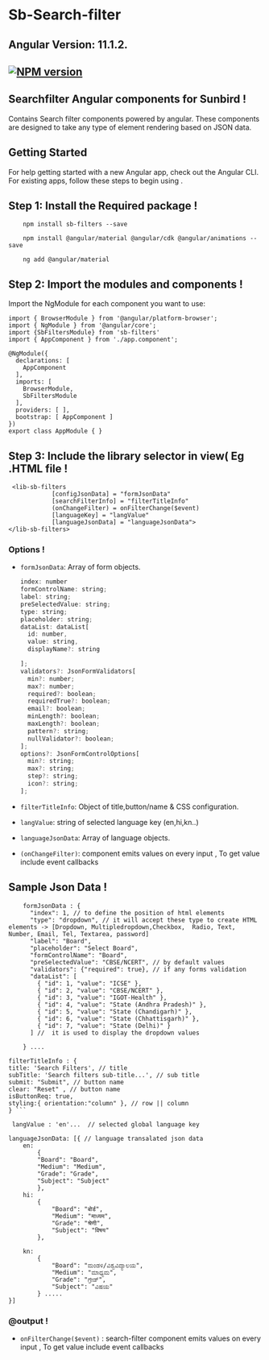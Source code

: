 # Sb-Search-filter
Angular Version: 11.1.2.
---
[![NPM version](https://img.shields.io/npm/v/sb-filters.svg?flat&logo=npm)](https://img.shields.io/npm/v/sb-filters.svg?style=for-the-badge&logo=npm)
---
## Searchfilter Angular components for Sunbird !
Contains Search filter components powered by angular. These components are designed to take any type of element rendering based on JSON data. 

## Getting Started
For help getting started with a new Angular app, check out the Angular CLI.
For existing apps, follow these steps to begin using .

## Step 1: Install the Required package !
```
    npm install sb-filters --save
```
```
    npm install @angular/material @angular/cdk @angular/animations --save 
```
``` 
    ng add @angular/material
```

## Step 2: Import the modules and components !

Import the NgModule for each component you want to use:

```
import { BrowserModule } from '@angular/platform-browser';
import { NgModule } from '@angular/core';
import {SbFiltersModule} from 'sb-filters'
import { AppComponent } from './app.component';

@NgModule({
  declarations: [
    AppComponent
  ],
  imports: [
    BrowserModule,
    SbFiltersModule
  ],
  providers: [ ],
  bootstrap: [ AppComponent ]
})
export class AppModule { }
```

## Step 3: Include the library selector in view( Eg .HTML file !

```
 <lib-sb-filters
            [configJsonData] = "formJsonData"
            [searchFilterInfo] = "filterTitleInfo"
            (onChangeFilter) = onFilterChange($event)
            [languageKey] = "langValue"
            [languageJsonData] = "languageJsonData">
</lib-sb-filters>

```

### Options !
  - `formJsonData`: Array of form objects.

      ```javascript
    index: number
    formControlName: string;
    label: string;
    preSelectedValue: string;
    type: string;
    placeholder: string;
    dataList: dataList[
        id: number,
        value: string,
        displayName?: string

    ];
    validators?: JsonFormValidators[
        min?: number;
        max?: number;
        required?: boolean;
        requiredTrue?: boolean;
        email?: boolean;
        minLength?: boolean;
        maxLength?: boolean;
        pattern?: string;
        nullValidator?: boolean;
    ];
    options?: JsonFormControlOptions[
        min?: string;
        max?: string;
        step?: string;
        icon?: string;
    ];
      ```

  - `filterTitleInfo`: Object of title,button/name & CSS configuration.
  - `langValue`: string of selected language key (en,hi,kn..)
  - `languageJsonData`: Array of language objects.
  - `(onChangeFilter)`: component emits values on every input , To get value include event callbacks
## Sample Json Data !
``` 
    formJsonData : {
      "index": 1, // to define the position of html elements
      "type": "dropdown", // it will accept these type to create HTML elements -> [Dropdown, Multipledropdown,Checkbox,  Radio, Text, Number, Email, Tel, Textarea, password] 
      "label": "Board", 
      "placeholder": "Select Board",
      "formControlName": "Board",
      "preSelectedValue": "CBSE/NCERT", // by default values
      "validators": {"required": true}, // if any forms validation
      "dataList": [
        { "id": 1, "value": "ICSE" },
        { "id": 2, "value": "CBSE/NCERT" },
        { "id": 3, "value": "IGOT-Health" },
        { "id": 4, "value": "State (Andhra Pradesh)" },
        { "id": 5, "value": "State (Chandigarh)" },
        { "id": 6, "value": "State (Chhattisgarh)" },
        { "id": 7, "value": "State (Delhi)" }
      ] //  it is used to display the dropdown values

    } ....

 ``` 
    filterTitleInfo : {
    title: 'Search Filters', // title
    subTitle: 'Search filters sub-title...', // sub title
    submit: "Submit", // button name
    clear: "Reset" , // button name
    isButtonReq: true,
    styling:{ orientation:"column" }, // row || column
    } ```

```
 langValue : 'en'...  // selected global language key

```
```
languageJsonData: [{ // language transalated json data
    en:
        {
        "Board": "Board",
        "Medium": "Medium",
        "Grade": "Grade",
        "Subject": "Subject"
        },
    hi: 
        { 
            "Board": "बोर्ड",
            "Medium": "माध्यम",
            "Grade": "श्रेणी",
            "Subject": "विषय"
        },

    kn: 
        {
            "Board": "ಮಂಡಳಿ/ವಿಶ್ವವಿದ್ಯಾಲಯ",
            "Medium": "ಮಾಧ್ಯಮ",
            "Grade": "ಗ್ರೇಡ್",
            "Subject": "ವಿಷಯ"
        } .....
}]
```

### @output !
 - `onFilterChange($event)` : search-filter  component emits values on every input , To get value include event callbacks
